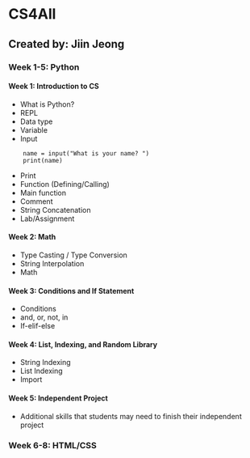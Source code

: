 # CS4All
## Created by: Jiin Jeong
### Week 1-5: Python
#### Week 1: Introduction to CS
* What is Python?
* REPL
* Data type
* Variable
* Input
```
    name = input("What is your name? ")
    print(name)
```
* Print
* Function (Defining/Calling)
* Main function
* Comment
* String Concatenation
* Lab/Assignment

#### Week 2: Math
* Type Casting / Type Conversion
* String Interpolation
* Math

#### Week 3: Conditions and If Statement
* Conditions
* and, or, not, in
* If-elif-else

#### Week 4: List, Indexing, and Random Library
* String Indexing
* List Indexing
* Import

#### Week 5: Independent Project
* Additional skills that students may need to finish their independent project

### Week 6-8: HTML/CSS
